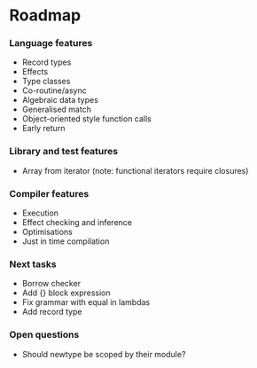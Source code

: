 # Roadmap

### Language features

- Record types
- Effects
- Type classes
- Co-routine/async
- Algebraic data types
- Generalised match
- Object-oriented style function calls
- Early return

### Library and test features

- Array from iterator (note: functional iterators require closures)

### Compiler features

- Execution
- Effect checking and inference
- Optimisations
- Just in time compilation

### Next tasks

- Borrow checker
- Add {} block expression
- Fix grammar with equal in lambdas
- Add record type

### Open questions

- Should newtype be scoped by their module?